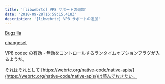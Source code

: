 ```yaml
---
title: '[libwebrtc] VP8 サポートの追加'
date: "2018-09-28T16:59:15.418Z"
description: '[libwebrtc] VP8 サポートの追加'
---
```




[Bugzilla](https://bugs.webkit.org/show_bug.cgi?id=189976)

[changeset](https://trac.webkit.org/changeset/236557/webkit)

VP8 codec の有効・無効をコントロールするランタイムオプションフラグが入るようだ。

それはそれとして [https://webrtc.org/native-code/native-apis/](https://webrtc.org/native-code/native-apis/)は読んでおきたい。